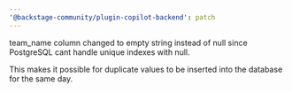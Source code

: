 ```yaml
---
'@backstage-community/plugin-copilot-backend': patch
---
```


team_name column changed to empty string instead of null since
PostgreSQL cant handle unique indexes with null.

This makes it possible for duplicate values to be inserted into
the database for the same day.
